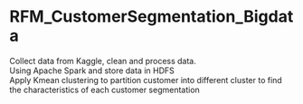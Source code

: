 # RFM_CustomerSegmentation_Bigdata
Collect data from Kaggle, clean and process data. <br>
Using Apache Spark and store data in HDFS <br>
Apply Kmean clustering to partition customer into different cluster to find the characteristics of each customer segmentation <br>
